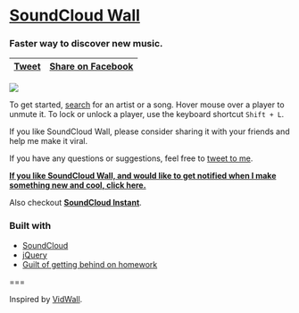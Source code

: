 [SoundCloud Wall](http://karan.github.io/SoundWall/)
=========

### Faster way to discover new music.

| [**Tweet**](https://twitter.com/intent/tweet?text=SoundCloud+Wall&url=http://karan.github.io/SoundWall&via=TheKaranGoel) | [**Share on Facebook**](https://www.facebook.com/sharer/sharer.php?u=http%3A%2F%2Fkaran.github.io%2FSoundWall%2F) |
| ---- | ----- |

![](http://i.imgur.com/4rsGkDV.jpg)

To get started, [search](http://karan.github.io/SoundWall/) for an artist or a song. Hover mouse over a player to unmute it. To lock or unlock a player, use the keyboard shortcut `Shift + L`.

If you like SoundCloud Wall, please consider sharing it with your friends and help me make it viral.

If you have any questions or suggestions, feel free to [tweet to me](http://twitter.com/TheKaranGoel).

**[If you like SoundCloud Wall, and would like to get notified when I make something new and cool, click here.](http://eepurl.com/SRIPT)**

Also checkout [**SoundCloud Instant**](http://karan.github.io/scInstant/).

### Built with

- [SoundCloud](http://developers.soundcloud.com/)
- [jQuery](http://jquery.com/)
- [Guilt of getting behind on homework](http://i.imgur.com/od4V9TS.gif)

===

Inspired by [VidWall](http://grant.github.io/vidwall/).
